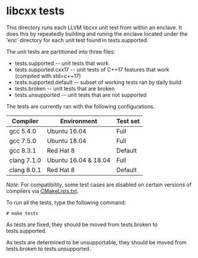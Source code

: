 libcxx tests
============

This directory runs each LLVM libcxx unit test from within an enclave. It does
this by repeatedly building and runing the enclave located under the 'enc' 
directory for each unit test found in tests.supported.

The unit tests are partitioned into three files:

* tests.supported -- unit tests that work
* tests.supported.cxx17 -- unit tests of C++17 features that work (compiled with std=c++17)
* tests.supported.default -- subset of working tests ran by daily build
* tests.broken -- unit tests that are broken
* tests.unsupported -- unit tests that are not supported

The tests are currently ran with the following configurations.

| Compiler    | Environment          | Test set |
|-------------|----------------------|----------|
| gcc 5.4.0   | Ubuntu 16.04         | Full     |
| gcc 7.5.0   | Ubuntu 18.04         | Full     |
| gcc 8.3.1   | Red Hat 8            | Default  |
| clang 7.1.0 | Ubuntu 16.04 & 18.04 | Full     |
| clang 8.0.1 | Red Hat 8            | Default  |

*Note*: For compatibility, some test cases are disabled on certain versions of compilers via [CMakeLists.txt](CMakeLists.txt).

To run all the tests, type the following command:

```
# make tests
```

As tests are fixed, they should be moved from tests.broken to tests.supported.

As tests are determined to be unsupportable, they should be moved from
tests.broken to tests.unsupported.
